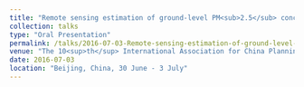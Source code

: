 ```yaml
---
title: "Remote sensing estimation of ground-level PM<sub>2.5</sub> concentrations in Beijing-Tianjin-Hebei: A spatiotemporal statistical model"
collection: talks
type: "Oral Presentation"
permalink: /talks/2016-07-03-Remote-sensing-estimation-of-ground-level-PM25-concentrations-in-Beijing-Tianjin-Hebei-A-spatiotemporal-statistical-model
venue: "The 10<sup>th</sup> International Association for China Planning (IACP) Conference, hosted by IACP and Peking University"
date: 2016-07-03
location: "Beijing, China, 30 June - 3 July"
---
```

